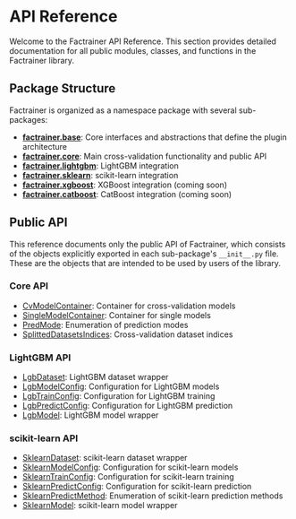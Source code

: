 # API Reference

Welcome to the Factrainer API Reference. This section provides detailed documentation for all public modules, classes, and functions in the Factrainer library.

## Package Structure

Factrainer is organized as a namespace package with several sub-packages:

- **[factrainer.base](base/index.md)**: Core interfaces and abstractions that define the plugin architecture
- **[factrainer.core](core/index.md)**: Main cross-validation functionality and public API
- **[factrainer.lightgbm](lightgbm/index.md)**: LightGBM integration
- **[factrainer.sklearn](sklearn/index.md)**: scikit-learn integration
- **[factrainer.xgboost](xgboost/index.md)**: XGBoost integration (coming soon)
- **[factrainer.catboost](catboost/index.md)**: CatBoost integration (coming soon)

## Public API

This reference documents only the public API of Factrainer, which consists of the objects explicitly exported in each sub-package's `__init__.py` file. These are the objects that are intended to be used by users of the library.

### Core API

- [CvModelContainer](core/cvmodelcontainer.md): Container for cross-validation models
- [SingleModelContainer](core/singlemodelcontainer.md): Container for single models
- [PredMode](core/predmode.md): Enumeration of prediction modes
- [SplittedDatasetsIndices](core/splitteddatasetsindices.md): Cross-validation dataset indices

### LightGBM API

- [LgbDataset](lightgbm/lgbdataset.md): LightGBM dataset wrapper
- [LgbModelConfig](lightgbm/lgbmodelconfig.md): Configuration for LightGBM models
- [LgbTrainConfig](lightgbm/lgbtrainconfig.md): Configuration for LightGBM training
- [LgbPredictConfig](lightgbm/lgbpredictconfig.md): Configuration for LightGBM prediction
- [LgbModel](lightgbm/lgbmodel.md): LightGBM model wrapper

### scikit-learn API

- [SklearnDataset](sklearn/sklearndataset.md): scikit-learn dataset wrapper
- [SklearnModelConfig](sklearn/sklearnmodelconfig.md): Configuration for scikit-learn models
- [SklearnTrainConfig](sklearn/sklearntrainconfig.md): Configuration for scikit-learn training
- [SklearnPredictConfig](sklearn/sklearnpredictconfig.md): Configuration for scikit-learn prediction
- [SklearnPredictMethod](sklearn/sklearnpredictmethod.md): Enumeration of scikit-learn prediction methods
- [SklearnModel](sklearn/sklearnmodel.md): scikit-learn model wrapper
